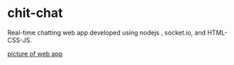 # chit-chat
Real-time chatting web app developed using nodejs , socket.io, and HTML-CSS-JS.

[picture of web app](https://drive.google.com/file/d/1E6D0soHSVDO5uIw--7e4fpwXn7pS9iu0/view?usp=sharing)
